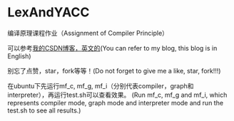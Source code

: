 # LexAndYACC
编译原理课程作业（Assignment of Compiler Principle）

可以参考[我的CSDN博客，英文的](https://blog.csdn.net/skywuuu/article/details/112672144)(You can refer to my blog, this blog is in English)

别忘了点赞，star，fork等等！(Do not forget to give me a like, star, fork!!!)

在ubuntu下先运行mf_c, mf_g, mf_i（分别代表compiler，graph和interpreter），再运行test.sh可以查看效果。 (Run mf_c, mf_g and mf_i, which represents compiler mode, graph mode and interpreter mode and run the test.sh to see all results.)
